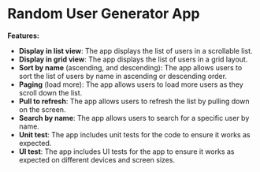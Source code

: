 # Random User Generator App

**Features:**
- **Display in list view**: The app displays the list of users in a scrollable list.
- **Display in grid view**: The app displays the list of users in a grid layout.
- **Sort by name** (ascending, and descending): The app allows users to sort the list of users by name in ascending or descending order.
- **Paging** (load more): The app allows users to load more users as they scroll down the list.
- **Pull to refresh**: The app allows users to refresh the list by pulling down on the screen.
- **Search by name**: The app allows users to search for a specific user by name.
- **Unit test**: The app includes unit tests for the code to ensure it works as expected.
- **UI test**: The app includes UI tests for the app to ensure it works as expected on different devices and screen sizes.